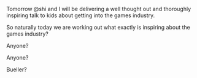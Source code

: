 Tomorrow @shi and I will be delivering a well thought out and thoroughly inspiring talk to kids about getting into the games industry.

So naturally today we are working out what exactly is inspiring about the games industry?

Anyone?

Anyone?

Bueller?